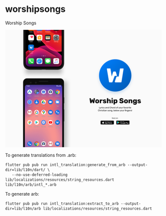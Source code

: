 # worshipsongs

Worship Songs

![Presentation image](Presentation.png)

To generate translations from .arb: 
```
flutter pub pub run intl_translation:generate_from_arb --output-dir=lib/l10n/dart/ \
   --no-use-deferred-loading lib/localizations/resources/string_resources.dart lib/l10n/arb/intl_*.arb
```
To generate arb:
```
flutter pub pub run intl_translation:extract_to_arb --output-dir=lib/l10n/arb lib/localizations/resources/string_resources.dart
```